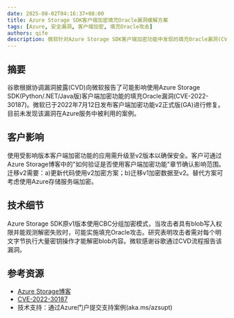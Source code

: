 ```yaml
---
date: 2025-08-02T04:16:37+08:00
title: Azure Storage SDK客户端加密填充Oracle漏洞缓解方案
tags: [Azure, 安全漏洞, 客户端加密, 填充Oracle攻击]
authors: qife
description: 微软针对Azure Storage SDK客户端加密功能中发现的填充Oracle漏洞(CVE-2022-30187)发布缓解方案，建议用户迁移至v2版本加密方案或改用服务端加密。
---
```


## 摘要

谷歌根据协调漏洞披露(CVD)向微软报告了可能影响使用Azure Storage SDK(Python/.NET/Java版)客户端加密功能的填充Oracle漏洞(CVE-2022-30187)。微软已于2022年7月12日发布客户端加密功能v2正式版(GA)进行修复。目前未发现该漏洞在Azure服务中被利用的案例。

## 客户影响

使用受影响版本客户端加密功能的应用需升级至v2版本以确保安全。客户可通过Azure Storage博客中的"如何验证是否使用客户端加密功能"章节确认影响范围。迁移v2需要：a)更新代码使用v2加密方案；b)迁移v1加密数据至v2。替代方案可考虑使用Azure存储服务端加密。

## 技术细节

Azure Storage SDK原v1版本使用CBC分组加密模式，当攻击者具有blob写入权限并能观测解密失败时，可能实施填充Oracle攻击。研究表明攻击者需对每个明文字节执行大量密钥操作才能解密blob内容。微软感谢谷歌通过CVD流程报告该漏洞。

## 参考资源
- [Azure Storage博客](https://azure.microsoft.com/blog)
- [CVE-2022-30187](https://cve.mitre.org/cgi-bin/cvename.cgi?name=CVE-2022-30187)
- 技术支持：通过Azure门户提交支持案例(aka.ms/azsupt)